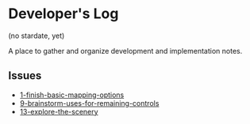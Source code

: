 # Developer's Log

(no stardate, yet)

A place to gather and organize development and implementation notes.

## Issues

- [1-finish-basic-mapping-options](./1-finish-basic-mapping-options/1-finish-basic-mapping-options-devlog.md)
- [9-brainstorm-uses-for-remaining-controls](./9-brainstorm-uses-for-remaining-controls/9-brainstorm-uses-for-remaining-controls-devlog.md)
- [13-explore-the-scenery](./13-explore-the-scenery/13-explore-the-scenery-devlog.md)
